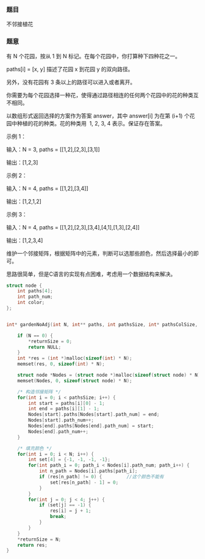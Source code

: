 ### 题目
不邻接植花

### 题意
有 N 个花园，按从 1 到 N 标记。在每个花园中，你打算种下四种花之一。

paths[i] = [x, y] 描述了花园 x 到花园 y 的双向路径。

另外，没有花园有 3 条以上的路径可以进入或者离开。

你需要为每个花园选择一种花，使得通过路径相连的任何两个花园中的花的种类互不相同。

以数组形式返回选择的方案作为答案 answer，其中 answer[i] 为在第 (i+1) 个花园中种植的花的种类。花的种类用  1, 2, 3, 4 表示。保证存在答案。

示例 1：

输入：N = 3, paths = [[1,2],[2,3],[3,1]]

输出：[1,2,3]

示例 2：

输入：N = 4, paths = [[1,2],[3,4]]

输出：[1,2,1,2]

示例 3：

输入：N = 4, paths = [[1,2],[2,3],[3,4],[4,1],[1,3],[2,4]]

输出：[1,2,3,4]

维护一个邻接矩阵，根据矩阵中的元素，判断可以选那些颜色，然后选择最小的即可。

思路很简单，但是C语言的实现有点困难，考虑用一个数据结构来解决。


~~~ c
struct node {
    int paths[4];
    int path_num;
    int color;
};


int* gardenNoAdj(int N, int** paths, int pathsSize, int* pathsColSize, int* returnSize){

    if (N == 0) {
        *returnSize = 0;
        return NULL;
    }
    int *res = (int *)malloc(sizeof(int) * N);
    memset(res, 0, sizeof(int) * N);

    struct node *Nodes = (struct node *)malloc(sizeof(struct node) * N);
    memset(Nodes, 0, sizeof(struct node) * N);

    /* 构造邻接矩阵 */
    for(int i = 0; i < pathsSize; i++) {
        int start = paths[i][0] - 1;
        int end = paths[i][1] - 1;
        Nodes[start].paths[Nodes[start].path_num] = end;
        Nodes[start].path_num++;
        Nodes[end].paths[Nodes[end].path_num] = start;
        Nodes[end].path_num++;
    }

    /* 填充颜色 */
    for(int i = 0; i < N; i++) {
        int set[4] = {-1, -1, -1, -1};
        for(int path_i = 0; path_i < Nodes[i].path_num; path_i++) {
            int n_path = Nodes[i].paths[path_i];
            if (res[n_path] != 0) {         //这个颜色不能有
                set[res[n_path] - 1] = 0;
            }
        }
        for(int j = 0; j < 4; j++) {
            if (set[j] == -1) {
                res[i] = j + 1;
                break;
            }
        }
    }
    *returnSize = N;
    return res;
}
~~~
